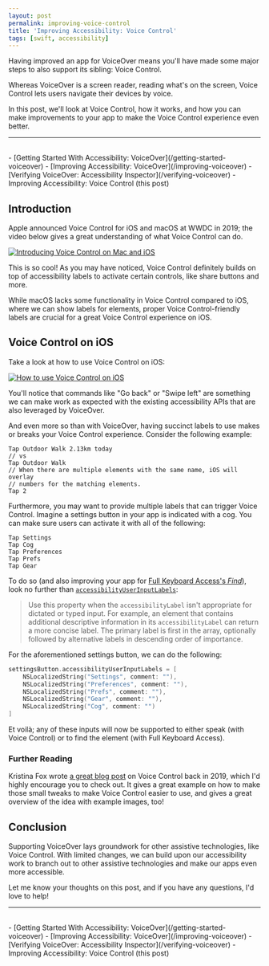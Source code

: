```yaml
---
layout: post
permalink: improving-voice-control
title: 'Improving Accessibility: Voice Control'
tags: [swift, accessibility]
---
```


Having improved an app for VoiceOver means you'll have made some major steps
to also support its sibling: Voice Control.

Whereas VoiceOver is a screen reader, reading what's on the screen, Voice
Control lets users navigate their devices by voice.

<!--more-->

In this post, we'll look at Voice Control, how it works, and how you can make
improvements to your app to make the Voice Control experience even better.

---
<br />
- [Getting Started With Accessibility: VoiceOver](/getting-started-voiceover)
- [Improving Accessibility: VoiceOver](/improving-voiceover)
- [Verifying VoiceOver: Accessibility Inspector](/verifying-voiceover)
- Improving Accessibility: Voice Control (this post)

## Introduction

Apple announced Voice Control for iOS and macOS at WWDC in 2019; the video
below gives a great understanding of what Voice Control can do.

[![Introducing Voice Control on Mac and iOS](http://img.youtube.com/vi/tEEPpdct5t8/0.jpg)](https://www.youtube.com/watch?v=tEEPpdct5t8 "Introducing Voice Control on Mac and iOS")

This is so cool! As you may have noticed, Voice Control definitely builds on
top of accessibility labels to activate certain controls, like share buttons
and more.

While macOS lacks some functionality in Voice Control compared to
iOS, where we can show labels for elements, proper Voice Control-friendly
labels are crucial for a great Voice Control experience on iOS.

## Voice Control on iOS

Take a look at how to use Voice Control on iOS:

[![How to use Voice Control on iOS](http://img.youtube.com/vi/eg22JaZWAgs/0.jpg)](https://www.youtube.com/watch?v=eg22JaZWAgs "How to use Voice Control on iOS")

You'll notice that commands like "Go back" or "Swipe left" are something we can
make work as expected with the existing accessibility APIs that are also
leveraged by VoiceOver.

And even more so than with VoiceOver, having succinct labels to use makes or
breaks your Voice Control experience. Consider the following example:

```
Tap Outdoor Walk 2.13km today
// vs
Tap Outdoor Walk
// When there are multiple elements with the same name, iOS will overlay
// numbers for the matching elements.
Tap 2
```

Furthermore, you may want to provide multiple labels that can trigger Voice
Control. Imagine a settings button in your app is indicated with a cog. You
can make sure users can activate it with all of the following:

```
Tap Settings
Tap Cog
Tap Preferences
Tap Prefs
Tap Gear
```

To do so (and also improving your app for [Full Keyboard Access's _Find_](https://developer.apple.com/videos/play/wwdc2021/10120/)),
look no further than [`accessibilityUserInputLabels`](https://developer.apple.com/documentation/objectivec/nsobject/3197989-accessibilityuserinputlabels):

> Use this property when the `accessibilityLabel` isn't appropriate for dictated
or typed input. For example, an element that contains additional descriptive
information in its `accessibilityLabel` can return a more concise label. The
primary label is first in the array, optionally followed by alternative labels
in descending order of importance.

For the aforementioned settings button, we can do the following:

```swift
settingsButton.accessibilityUserInputLabels = [
    NSLocalizedString("Settings", comment: ""),
    NSLocalizedString("Preferences", comment: ""),
    NSLocalizedString("Prefs", comment: ""),
    NSLocalizedString("Gear", comment: ""),
    NSLocalizedString("Cog", comment: "")
]
```

Et voilà; any of these inputs will now be supported to either speak (with Voice
Control) or to find the element (with Full Keyboard Access).

### Further Reading

Kristina Fox wrote [a great blog post](https://kristina.io/adopting-voice-control/)
on Voice Control back in 2019, which I'd highly encourage you to check out. It
gives a great example on how to make those small tweaks to make Voice Control
easier to use, and gives a great overview of the idea with example images, too!

## Conclusion

Supporting VoiceOver lays groundwork for other assistive technologies, like
Voice Control. With limited changes, we can build upon our accessibility work
to branch out to other assistive technologies and make our apps even more
accessible.

Let me know your thoughts on this post, and if you have any questions,
I'd love to help!

---
<br />
- [Getting Started With Accessibility: VoiceOver](/getting-started-voiceover)
- [Improving Accessibility: VoiceOver](/improving-voiceover)
- [Verifying VoiceOver: Accessibility Inspector](/verifying-voiceover)
- Improving Accessibility: Voice Control (this post)
